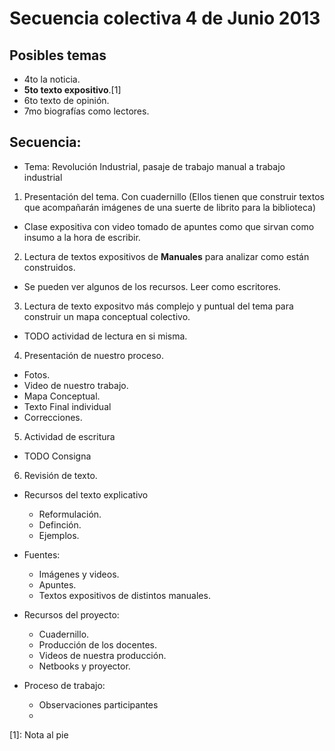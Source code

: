 # Secuencia colectiva 4 de Junio 2013

## Posibles temas
+ 4to la noticia.
+ **5to texto expositivo**.[1]
+ 6to texto de opinión.
+ 7mo biografías como lectores.

## Secuencia:

+ Tema: Revolución Industrial, pasaje de trabajo manual a trabajo industrial

1. Presentación del tema. Con cuadernillo (Ellos tienen que construir textos que acompañarán imágenes de una suerte de librito para la biblioteca)
  - Clase expositiva con video tomado de apuntes como que sirvan como insumo a la hora de escribir.
2. Lectura de textos expositivos de **Manuales** para analizar como están construidos.
  - Se pueden ver algunos de los recursos. Leer como escritores.
3. Lectura de texto expositvo más complejo y puntual del tema para construir un mapa conceptual colectivo.
  - TODO actividad de lectura en si misma.
4. Presentación de nuestro proceso.
  - Fotos.
  - Video de nuestro trabajo.
  - Mapa Conceptual.
  - Texto Final individual
  - Correcciones.
5. Actividad de escritura
  - TODO Consigna
6. Revisión de texto.

+ Recursos del texto explicativo
  - Reformulación.
  - Definción.
  - Ejemplos.

+ Fuentes: 
  - Imágenes y videos.
  - Apuntes.
  - Textos expositivos de distintos manuales.

+ Recursos del proyecto:
  - Cuadernillo.
  - Producción de los docentes.
  - Videos de nuestra producción.
  - Netbooks y proyector.
+ Proceso de trabajo:
  - Observaciones participantes
  - 

[1]: Nota al pie
